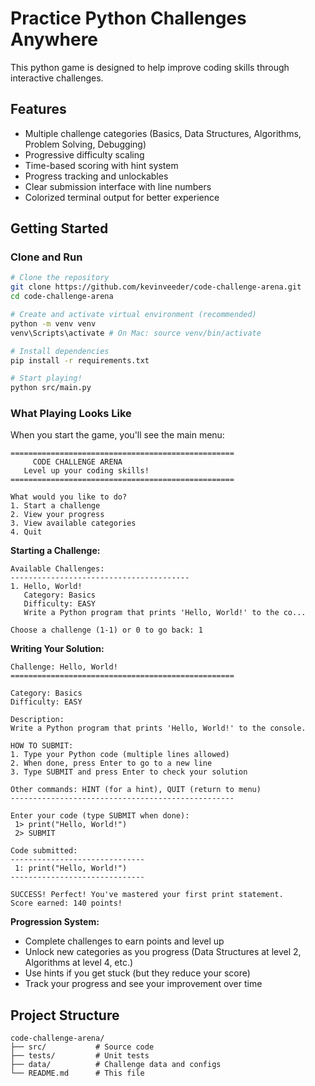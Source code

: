# Practice Python Challenges Anywhere

This python game is designed to help improve coding skills through interactive challenges.

## Features

- Multiple challenge categories (Basics, Data Structures, Algorithms, Problem Solving, Debugging)
- Progressive difficulty scaling
- Time-based scoring with hint system
- Progress tracking and unlockables
- Clear submission interface with line numbers
- Colorized terminal output for better experience

## Getting Started

### Clone and Run

```bash
# Clone the repository
git clone https://github.com/kevinveeder/code-challenge-arena.git
cd code-challenge-arena

# Create and activate virtual environment (recommended)
python -m venv venv
venv\Scripts\activate # On Mac: source venv/bin/activate

# Install dependencies
pip install -r requirements.txt

# Start playing!
python src/main.py
```

### What Playing Looks Like

When you start the game, you'll see the main menu:

```
==================================================
     CODE CHALLENGE ARENA
   Level up your coding skills!
==================================================

What would you like to do?
1. Start a challenge
2. View your progress
3. View available categories
4. Quit
```

**Starting a Challenge:**
```
Available Challenges:
----------------------------------------
1. Hello, World!
   Category: Basics
   Difficulty: EASY
   Write a Python program that prints 'Hello, World!' to the co...

Choose a challenge (1-1) or 0 to go back: 1
```

**Writing Your Solution:**
```
Challenge: Hello, World!
==================================================

Category: Basics
Difficulty: EASY

Description:
Write a Python program that prints 'Hello, World!' to the console.

HOW TO SUBMIT:
1. Type your Python code (multiple lines allowed)
2. When done, press Enter to go to a new line
3. Type SUBMIT and press Enter to check your solution

Other commands: HINT (for a hint), QUIT (return to menu)
--------------------------------------------------

Enter your code (type SUBMIT when done):
 1> print("Hello, World!")
 2> SUBMIT

Code submitted:
------------------------------
 1: print("Hello, World!")
------------------------------

SUCCESS! Perfect! You've mastered your first print statement.
Score earned: 140 points!
```

**Progression System:**
- Complete challenges to earn points and level up
- Unlock new categories as you progress (Data Structures at level 2, Algorithms at level 4, etc.)
- Use hints if you get stuck (but they reduce your score)
- Track your progress and see your improvement over time

## Project Structure

```
code-challenge-arena/
├── src/           # Source code
├── tests/         # Unit tests
├── data/          # Challenge data and configs
└── README.md      # This file
```
